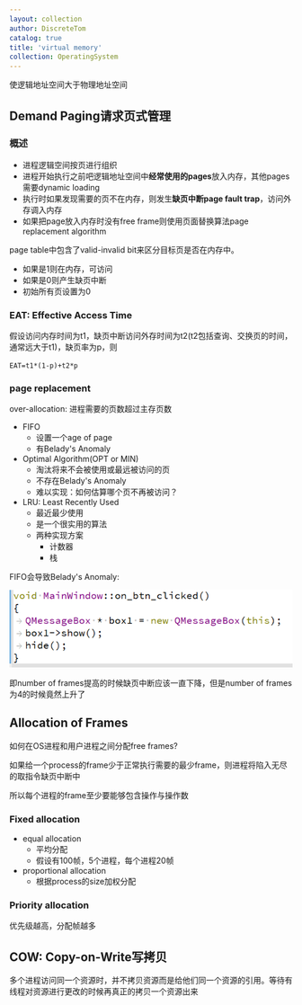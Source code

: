```yaml
---
layout: collection
author: DiscreteTom
catalog: true
title: 'virtual memory'
collection: OperatingSystem
---
```


使逻辑地址空间大于物理地址空间

## Demand Paging请求页式管理

### 概述

- 进程逻辑空间按页进行组织
- 进程开始执行之前吧逻辑地址空间中**经常使用的pages**放入内存，其他pages需要dynamic loading
- 执行时如果发现需要的页不在内存，则发生**缺页中断page fault trap**，访问外存调入内存
- 如果把page放入内存时没有free frame则使用页面替换算法page replacement algorithm

page table中包含了valid-invalid bit来区分目标页是否在内存中。
- 如果是1则在内存，可访问
- 如果是0则产生缺页中断
- 初始所有页设置为0

### EAT: Effective Access Time

假设访问内存时间为t1，缺页中断访问外存时间为t2(t2包括查询、交换页的时间，通常远大于t1)，缺页率为p，则

`EAT=t1*(1-p)+t2*p`

### page replacement

over-allocation: 进程需要的页数超过主存页数

- FIFO
  - 设置一个age of page
  - 有Belady's Anomaly
- Optimal Algorithm(OPT or MIN)
  - 淘汰将来不会被使用或最远被访问的页
  - 不存在Belady's Anomaly
  - 难以实现：如何估算哪个页不再被访问？
- LRU: Least Recently Used
  - 最近最少使用
  - 是一个很实用的算法
  - 两种实现方案
    - 计数器
    - 栈

FIFO会导致Belady's Anomaly:

![9-1](../img/9-1.png)

即number of frames提高的时候缺页中断应该一直下降，但是number of frames为4的时候竟然上升了

## Allocation of Frames

如何在OS进程和用户进程之间分配free frames?

如果给一个process的frame少于正常执行需要的最少frame，则进程将陷入无尽的取指令缺页中断中

所以每个进程的frame至少要能够包含操作与操作数

### Fixed allocation

- equal allocation
  - 平均分配
  - 假设有100帧，5个进程，每个进程20帧
- proportional allocation
  - 根据process的size加权分配

### Priority allocation

优先级越高，分配帧越多

## COW: Copy-on-Write写拷贝

多个进程访问同一个资源时，并不拷贝资源而是给他们同一个资源的引用。等待有线程对资源进行更改的时候再真正的拷贝一个资源出来



